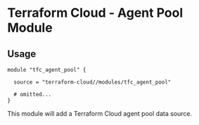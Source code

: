 # Terraform Cloud - Agent Pool Module

## Usage

```hcl
module "tfc_agent_pool" {

  source = "terraform-cloud//modules/tfc_agent_pool"

  # omitted...
}
```

This module will add a Terraform Cloud agent pool data source.

<!-- BEGINNING OF PRE-COMMIT-TERRAFORM DOCS HOOK -->

<!-- END OF PRE-COMMIT-TERRAFORM DOCS HOOK -->
